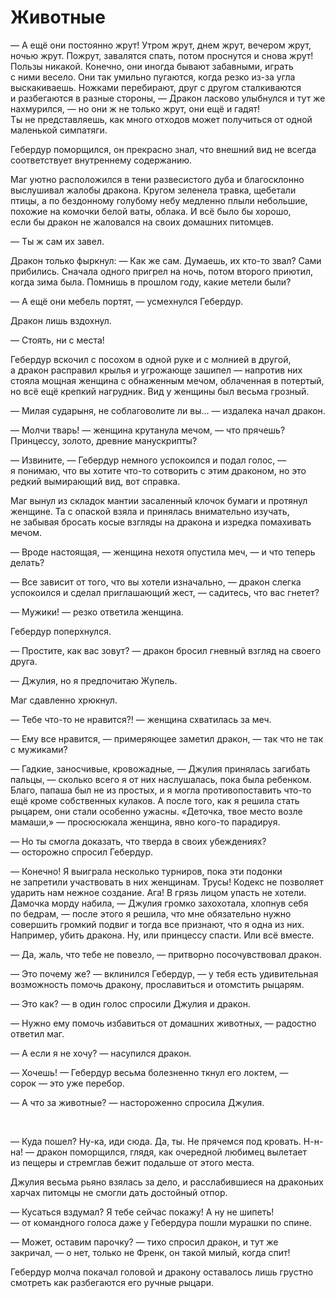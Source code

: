 # Животные

— А ещё они постоянно жрут! Утром жрут, днем жрут, вечером жрут, ночью жрут. Пожрут, завалятся спать, потом проснутся и снова жрут! Пользы никакой. Конечно, они иногда бывают забавными, играть с ними весело. Они так умильно пугаются, когда резко из-за угла выскакиваешь. Ножками перебирают, друг с другом сталкиваются и разбегаются в разные стороны, — Дракон ласково улыбнулся и тут же нахмурился, — но они ж не только жрут, они ещё и гадят! Ты не представляешь, как много отходов может получиться от одной маленькой симпатяги.

Гебердур поморщился, он прекрасно знал, что внешний вид не всегда соответствует внутреннему содержанию.

Маг уютно расположился в тени развесистого дуба и благосклонно выслушивал жалобы дракона. Кругом зеленела травка, щебетали птицы, а по бездонному голубому небу медленно плыли небольшие, похожие на комочки белой ваты, облака. И всё было бы хорошо, если бы дракон не жаловался на своих домашних питомцев.

— Ты ж сам их завел.

Дракон только фыркнул: — Как же сам. Думаешь, их кто-то звал? Сами прибились. Сначала одного пригрел на ночь, потом второго приютил, когда зима была. Помнишь в прошлом году, какие метели были?

— А ещё они мебель портят, — усмехнулся Гебердур.

Дракон лишь вздохнул.

— Стоять, ни с места!

Гебердур вскочил с посохом в одной руке и с молнией в другой, а дракон расправил крылья и угрожающе зашипел — напротив них стояла мощная женщина с обнаженным мечом, облаченная в потертый, но всё ещё крепкий нагрудник. Вид у женщины был весьма грозный.

— Милая сударыня, не соблаговолите ли вы... — издалека начал дракон.

— Молчи тварь! — женщина крутанула мечом, — что прячешь? Принцессу, золото, древние манускрипты?

— Извините, — Гебердур немного успокоился и подал голос, — я понимаю, что вы хотите что-то сотворить с этим драконом, но это редкий вымирающий вид, вот справка.

Маг вынул из складок мантии засаленный клочок бумаги и протянул женщине. Та с опаской взяла и принялась внимательно изучать, не забывая бросать косые взгляды на дракона и изредка помахивать мечом.

— Вроде настоящая, — женщина нехотя опустила меч, — и что теперь делать?

— Все зависит от того, что вы хотели изначально, — дракон слегка успокоился и сделал приглашающий жест, — садитесь, что вас гнетет?

— Мужики! — резко ответила женщина.

Гебердур поперхнулся.

— Простите, как вас зовут? — дракон бросил гневный взгляд на своего друга.

— Джулия, но я предпочитаю Жупель.

Маг сдавленно хрюкнул.

— Тебе что-то не нравится?! — женщина схватилась за меч.

— Ему все нравится, — примеряющее заметил дракон, — так что не так с мужиками?

— Гадкие, заносчивые, кровожадные, — Джулия принялась загибать пальцы, — сколько всего я от них наслушалась, пока была ребенком. Благо, папаша был не из простых, и я могла противопоставить что-то ещё кроме собственных кулаков. А после того, как я решила стать рыцарем, они стали особенно ужасны. «Деточка, твое место возле мамаши,» — просюсюкала женщина, явно кого-то парадируя.

— Но ты смогла доказать, что тверда в своих убеждениях? — осторожно спросил Гебердур.

— Конечно! Я выиграла несколько турниров, пока эти подонки не запретили участвовать в них женщинам. Трусы! Кодекс не позволяет ударить нам нежное создание. Ага! В грязь лицом упасть не хотели. Дамочка морду набила, — Джулия громко захохотала, хлопнув себя по бедрам, — после этого я решила, что мне обязательно нужно совершить громкий подвиг и тогда все признают, что я одна из них. Например, убить дракона. Ну, или принцессу спасти. Или всё вместе.

— Да, жаль, что тебе не повезло, — притворно посочувствовал дракон.

— Это почему же? — вклинился Гебердур, — у тебя есть удивительная возможность помочь дракону, прославиться и отомстить рыцарям.

— Это как? — в один голос спросили Джулия и дракон.

— Нужно ему помочь избавиться от домашних животных, — радостно ответил маг.

— А если я не хочу? — насупился дракон.

— Хочешь! — Гебердур весьма болезненно ткнул его локтем, — сорок — это уже перебор.

— А что за животные? — настороженно спросила Джулия.

&nbsp;

— Куда пошел? Ну-ка, иди сюда. Да, ты. Не прячемся под кровать. Н-н-на! — дракон поморщился, глядя, как очередной любимец вылетает из пещеры и стремглав бежит подальше от этого места.

Джулия весьма рьяно взялась за дело, и расслабившиеся на драконьих харчах питомцы не смогли дать достойный отпор.

— Кусаться вздумал? Я тебе сейчас покажу! А ну не шипеть! — от командного голоса даже у Гебердура пошли мурашки по спине.

— Может, оставим парочку? — тихо спросил дракон, и тут же закричал, — о нет, только не Френк, он такой милый, когда спит!

Гебердур молча покачал головой и дракону оставалось лишь грустно смотреть как разбегаются его ручные рыцари.
